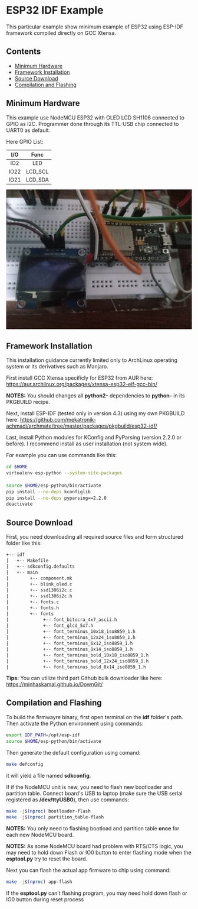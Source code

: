 # ESP32 IDF Example

This particular example show minimum example of ESP32 using ESP-IDF framework compiled directly on GCC Xtensa.

## Contents
- [Minimum Hardware](#minimum-hardware)
- [Framework Installation](#framework-installation)
- [Source Download](#source-download)
- [Compilation and Flashing](#compilation-and-flashing)

## Minimum Hardware

This example use NodeMCU ESP32 with OLED LCD SH1106 connected to GPIO as I2C.
Programmer done through its TTL-USB chip connected to UART0 as default.

Here GPIO List:

| I/O | Func |
|:---:|:----:|
| IO2 | LED |
|IO22 | LCD_SCL |
|IO21 | LCD_SDA |

![images](board.jpg?raw=true)


## Framework Installation

This installation guidance currently limited only to ArchLinux operating system or its derivatives such as Manjaro.

First install GCC Xtensa specificly for ESP32 from AUR here:
https://aur.archlinux.org/packages/xtensa-esp32-elf-gcc-bin/

**NOTES:** You should changes all **python2-** dependencies to **python-** in its PKGBUILD recipe.

Next, install ESP-IDF (tested only in version 4.3) using my own PKGBUILD here:
https://github.com/mekatronik-achmadi/archmate/tree/master/packages/pkgbuild/esp32-idf/

Last, install Python modules for KConfig and PyParsing (version 2.2.0 or before).
I recommend install as user installation (not system wide).

For example you can use commands like this:

```sh
cd $HOME
virtualenv esp-python --system-site-packages

source $HOME/esp-python/bin/activate
pip install --no-deps kconfiglib
pip install --no-deps pyparsing==2.2.0
deactivate
```

## Source Download

First, you need downloading all required source files and form structured folder like this:

```
+-- idf
|   +-- Makefile
|   +-- sdkconfig.defaults
|   +-- main
|        +-- component.mk
|        +-- blink_oled.c
|        +-- ssd1306i2c.c
|        +-- ssd1306i2c.h
|        +-- fonts.c
|        +-- fonts.h
|        +-- fonts
|             +-- font_bitocra_4x7_ascii.h
|             +-- font_glcd_5x7.h
|             +-- font_terminus_10x18_iso8859_1.h
|             +-- font_terminus_12x24_iso8859_1.h
|             +-- font_terminus_6x12_iso8859_1.h
|             +-- font_terminus_8x14_iso8859_1.h
|             +-- font_terminus_bold_10x18_iso8859_1.h
|             +-- font_terminus_bold_12x24_iso8859_1.h
|             +-- font_terminus_bold_8x14_iso8859_1.h
```

**Tips:** You can utilize third part Github bulk downloader like here: 
https://minhaskamal.github.io/DownGit/

## Compilation and Flashing

To build the firmwayre binary, first open terminal on the **idf** folder's path.
Then activate the Python environment using commands:

```sh
export IDF_PATH=/opt/esp-idf
source $HOME/esp-python/bin/activate
```

Then generate the default configuration using comand:

```sh
make defconfig
```

it will yield a file named **sdkconfig**.

If if the NodeMCU unit is new, you need to flash new bootloader and partition table.
Connect board's USB to laptop (make sure the USB serial registered as **/dev/ttyUSB0**), then use commands:

```sh
make -j$(nproc) bootloader-flash
make -j$(nproc) partition_table-flash
```

**NOTES:** You only need to flashing bootload and partition table **once** for each new NodeMCU board.

**NOTES:** As some NodeMCU board had problem with RTS/CTS logic, you may need to hold down Flash or IO0 button to enter flashing mode when the **esptool.py** try to reset the board.

Next you can flash the actual app firmware to chip using command:

```sh
make -j$(nproc) app-flash
```

If the **esptool.py** can't flashing program, you may need hold down flash or IO0 button during reset process
